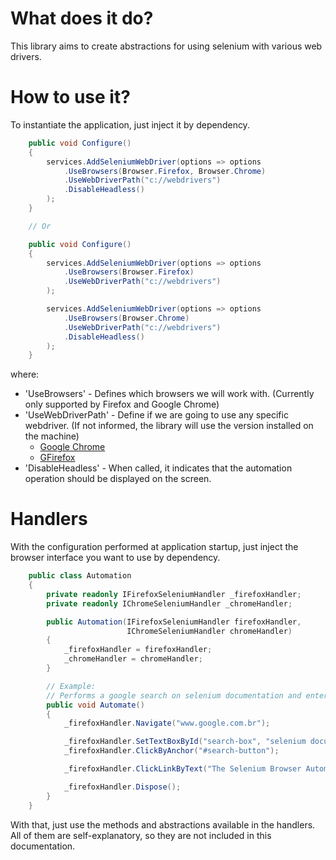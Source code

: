 # What does it do?

This library aims to create abstractions for using selenium with various web drivers.

# How to use it?

To instantiate the application, just inject it by dependency.

```csharp
    public void Configure()
    {
        services.AddSeleniumWebDriver(options => options
            .UseBrowsers(Browser.Firefox, Browser.Chrome)
            .UseWebDriverPath("c://webdrivers")
            .DisableHeadless()
        );
    }

    // Or

    public void Configure()
    {
        services.AddSeleniumWebDriver(options => options
            .UseBrowsers(Browser.Firefox)
            .UseWebDriverPath("c://webdrivers")
        );

        services.AddSeleniumWebDriver(options => options
            .UseBrowsers(Browser.Chrome)
            .UseWebDriverPath("c://webdrivers")
            .DisableHeadless()
        );
    }
```

where:
- 'UseBrowsers' - Defines which browsers we will work with. (Currently only supported by Firefox and Google Chrome)
- 'UseWebDriverPath' - Define if we are going to use any specific webdriver. (If not informed, the library will use the version installed on the machine)
    - [Google Chrome](https://chromedriver.chromium.org/downloads)
    - [GFirefox](https://github.com/mozilla/geckodriver/releases)
- 'DisableHeadless' - When called, it indicates that the automation operation should be displayed on the screen.

# Handlers

With the configuration performed at application startup, just inject the browser interface you want to use by dependency.


```csharp
    public class Automation
    {
        private readonly IFirefoxSeleniumHandler _firefoxHandler;
        private readonly IChromeSeleniumHandler _chromeHandler;

        public Automation(IFirefoxSeleniumHandler firefoxHandler,
                          IChromeSeleniumHandler chromeHandler)
        {
            _firefoxHandler = firefoxHandler;
            _chromeHandler = chromeHandler;
        }

        // Example: 
        // Performs a google search on selenium documentation and enters the official documentation link.
        public void Automate()
        {
            _firefoxHandler.Navigate("www.google.com.br");

            _firefoxHandler.SetTextBoxById("search-box", "selenium documentation");
            _firefoxHandler.ClickByAnchor("#search-button");

            _firefoxHandler.ClickLinkByText("The Selenium Browser Automation Project");

            _firefoxHandler.Dispose();
        }
    }
```

With that, just use the methods and abstractions available in the handlers. All of them are self-explanatory, so they are not included in this documentation.